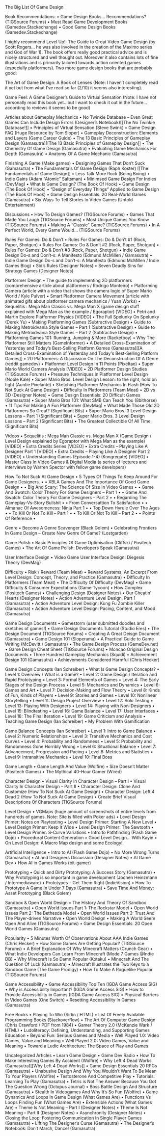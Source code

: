 
The Big List Of Game Design 

Book Recommendations:
	• Game Design Books… Recommendations? (TIGSource Forums)
	• Must Read Game Development Books (Gamedev.Stackechange)
	• Good Game Design Books (Gamedev.Stackechange)
	
I highly recommend Level Up!: The Guide to Great Video Game Design (by Scott Rogers… he was also involved in the creation of the Maximo series and God of War 1). The book offers really good practical advice and is nicely structured and well thought out. Moreover it also contains lots of fine illustrations and is primarily tailored towards action oriented games (especially platformers). 
Two more game design books that are probably good:

 The Art of Game Design: A Book of Lenses (Note: I haven’t completely read it yet but from what I’ve read so far (2/10) it seems also interesting).
 
 Game Feel: A Game Designer’s Guide to Virtual Sensation (Note: I have not personally read this book yet…but I want to check it out in the future… according to reviews it seems to be good) 


Articles about Gameplay Mechanics
	• No Twinkie Database – Even Great Games Can Include Design Errors (Designer’s Notebook)[[The No Twinkie Database!]]
	• Principles of Virtual Sensation (Steve Swink)
	• Game Design FAQ (Huge Resource by Tom Sloper)
	• Gameplay Deconstruction: Elements and Layers (Game Career Guide)
	• The 13 Basic Principles of Gameplay Design (Gamasutra)[[The 13 Basic Principles of Gameplay Design]]
	• The Chemistry Of Game Design (Gamasutra)
	• Evaluating Game Mechanics For Depth (Gamasutra)
	• Anatomy Of A Game Mechanic (Gamasutra)

Finishing A Game (Make games) 
	• Designing Games That Don’t Suck (Gamasutra)
	• The Fundamentals Of Game Design (Raph Koster) [[The Fundamentals of Game Design]]
	• Less Talk More Rock (Boing Boing)
	• Indie Gains (Adam “Atomic” Saltsman)
	• Minimsed Game Design For Indies (DevMag)
	• What Is Game Design? (The Book Of Hook)
	• Game Design (The Book Of Hook)
	• “Design of Everyday Things” Applied to Game Design (The Book Of Hook)
	• Game Design Essentials: 20 Real-World Games (Gamasutra)
	• Six Ways To Tell Stories In Video Games (Untold Entertainment)


Discussions
	• How To Design Games? (TIGSource Forums)
	• Games That Made You Laugh (TIGSource Forums)
	• Most Unique Games You Know (TIGSource Forums)
	• Making A “Classic” Game? (TIGSource Forums) 
	• In A Perfect World, Every Game Would… (TIGSource Forums)


Rules For Games: Do & Don’t
	• Rules For Games: Do & Don’t #1 (Rock, Paper, Shotgun)
	• Rules For Games: Do & Don’t #2 (Rock, Paper, Shotgun)
	• Rules For Games: Do & Don’t #3 (Rock, Paper, Shotgun)
	• Indie Game Design Do-s and Don’t-s: A Manifesto (Edmund McMillen / Gamasutra)
	• Indie Game Design Do-s and Don’t-s: A Manifesto (Edmund McMillen / Indie Games Blog)
	• Sid’s Rules (Designer Notes)
	• Seven Deadly Sins for Strategy Games (Designer Notes)


Platformer Design
	• The guide to implementing 2D platformers (comprehensive article about platformers / Rodrigo Monteiro)
	• Platforming Camera (article with a video that shows the camera logic of Super Mario World / Kyle Pulver)
	• Smart Platformer Camera Movement (article with animated gifs about platformer camera mechanics / Yuan Works)
	• Sequelitis : Mega Man Classic vs. Mega Man X (game design stuff explained with Mega Man as the example / Egoraptor) [VIDEO]
	• Petri and Martin Explore Platformer Physics [VIDEO]
	• The Full Spelunky On Spelunky (Derek Yu)
	• Making Platforming Games (Subtractive Design)
	• Guide to Making Metroidvania Style Games – Part 1 (Subtractive Design)
	• Guide to Making Metroidvania Style Games – Part 2 (Subtractive Design)
	• Platforming Games 101: Running, Jumping & More (Racketboy)
	• Why The Platformer Still Matters (GameInformer)
	• A Detailed Cross-Examination of Yesterday and Today’s Best-Selling Platform Games (Gamasutra)[[A Detailed Cross-Examination of Yesterday and Today's Best-Selling Platform Games]]
	• 2D Platformers: A Discussion On The Deconstruction Of A Genre (reddit gamedev)
	• Platformer Level Design In 11 Points (Pixeltao)
	• Super Mario World Camera Analysis [VIDEO]
	• 2D Platformer Design Studies (TIGSource Forums)
	• Pressure Techniques in Platformer Level Design (Noble Kale)
	• Super Mario Bros. Level Design Lesson: to the right, hold on tight (Auntie Pixelante)
	• Sketching Platformer Mechanics In Flash (How To Not Suck At Game Design)
	• Difficulty In Platformers (Team Meat)
	• 2D vs 3D (Designer Notes)
	• Game Design Essentials: 20 Difficult Games (Gamasutra)
	• Super Mario Bros 101: What SMB Can Teach You (8bithorse)
	• 11 Tips For Making A Fun Platformer (DevMag)
	• What Made Those Old 2D Platformers So Great? (Significant Bits)
	• Super Mario Bros. 3 Level Design Lessons – Part 1 (Significant Bits)
	• Super Mario Bros. 3 Level Design Lessons – Part 2 (Significant Bits)
	• The Greatest Collectible Of All Time (Significant Bits)


Videos
	• Sequelitis : Mega Man Classic vs. Mega Man X (Game Design / Level Design explained by Egoraptor with Mega Man as the example) [VIDEO]
	• Extra Credits Series [VIDEO]
	• Extra Credits – Playing Like A Designer Part 1 [VIDEO]
	• Extra Credits – Playing Like A Designer Part 2 [VIDEO]
	• Understanding Games (Episode 1-4) (Kongregate) [VIDEO]
	• Master Class In Video Games & Digital Media (a series of lectures and interviews by Warren Spector with fellow game developers)


How To Not Suck At Game Design
	• 5 Types Of Things To Keep Around For Game Designers. 
	• 
	• XBLA Games And The Importance Of Good Game Design 
	• 
	• Big And Scary: The Science Of Size In Video Games 
	• 
	• Game And Swatch: Color Theory For Game Designers – Part 1 
	• 
	• Game And Swatch: Color Theory For Game Designers – Part 2 
	• 
	• Regarding The Gameplay-Vs-Story Bullshit 
	• 
	• From Conversattion To Satisfaction 
	• 
	• Almanac Of Awesomeness: Ninja Part 1 
	• 
	• Top Down Hyrule Over The Ages 
	• 
	• To Kill Or Not To Kill – Part 1 
	• 
	• To Kill Or Not To Kill – Part 2 
	• 
	• Points Of Reference 
	• 


Genre
	• Become A Genre Scavenger (Black Golem)
	• Celebrating Frontiers In Game Design – Create New Genre Of Game? (Lostgarden)


Game Polish
	• Basic Principles Of Game Optimisation (Cliffski / Positech Games)
	• The Art Of Game Polish: Developers Speak (Gamasutra)


User Interface Design
	• Video Game User Interface Design: Diegesis Theory (DevMag)


Difficulty
	• Risk / Reward (Team Meat)
	• Reward Systems, An Excerpt From Level Design: Concept, Theory, and Practice (Gamasutra)
	• Difficulty In Platformers (Team Meat)
	• The Difficulty Of Difficulty (DevMag)
	• Game Difficulty & Consumer Expectations (Game Tycoon)
	• How Complex (Positech Games)
	• Challenging Design (Designer Notes)
	• Our Cheatin’ Hearts (Designer Notes) 
	• Action Adventure Level Design, Part 1 (Gamasutra)
	• Action Adventure Level Design: Kung Fu Zombie Killer (Gamasutra)
	• Action Adventure Level Design: Pacing, Content, and Mood (Gamasutra)


Game Design Documents
	• Gamestorm (user submitted doodles and sketches of games!)
	• Game Design Documents Tutorial (Studio Eres)
	• The Design Document (TIGSource Forums)
	• Creating A Great Deisgn Document (Gamasutra)
	• Game Design 101 (Sloperama)
	• A Practical Guide to Game Writing (McDevitt / Gamasutra)
	• The Game Design Process (GameDev.net)
	• Game Design Cheat Sheet (TIGSource Forums)
	• Moncao Original Design Documents
	• Three Hundred Gameplay Mechanics (Squidi)
	• Achievement Design 101 (Gamasutra)
	• Achievements Considered Harmful (Chris Hecker)


Game Design Concepts (Ian Schreiber)
	• What Is Game Design Concepts?
	• Level 1: Overview / What is a Game?
	• Level 2: Game Design / Iteration and Rapid Prototyping
	• Level 3: Formal Elements of Games
	• Level 4: The Early Stages of the Design Process
	• Level 5: Mechanics and Dynamics
	• Level 6: Games and Art
	• Level 7: Decision-Making and Flow Theory
	• Level 8: Kinds of Fun, Kinds of Players
	• Level 9: Stories and Games
	• Level 10: Nonlinear Storytelling
	• Level 11: Design Project Overview
	• Level 12: Solo Testing
	• Level 13: Playing With Designers
	• Level 14: Playing with Non-Designers
	• Level 15: Blindtesting
	• Level 16: Game Balance
	• Level 17: User Interfaces
	• Level 18: The Final Iteration
	• Level 19: Game Criticism and Analysis
	• Teaching Game Design (Ian Schreiber)
	• My Problem With Gamification


Game Balance Concepts (Ian Schreiber)
	• Level 1: Intro to Game Balance
	• Level 2: Numeric Relationships
	• Level 3: Transitive Mechanics and Cost Curves
	• Level 4: Probability and Randomness
	• Level 5: Probability and Randomness Gone Horribly Wrong
	• Level 6: Situational Balance
	• Level 7: Advancement, Progression and Pacing
	• Level 8: Metrics and Statistics
	• Level 9: Intransitive Mechanics
	• Level 10: Final Boss


Game Length
	• Game Length And Value (Wolfire)
	• Size Doesn’t Matter (Positech Games)
	• The Mythical 40-Hour Gamer (Wired)


Character Design
	• Visual Clarity In Character Design – Part I
	• Visual Clarity In Character Design – Part II
	• Character Design: Clone And Customize (How To Not Suck At Game Design)
	• Character Design: Left 4 Dead 2 (How To Not Suck At Game Design)
	• Create Brief Visual Descriptions Of Characters (TIGSource Forums)


Level Design
	• VGMaps (huge amount of screenshots of entire levels from hundreds of games. Note: Site is filled with Poker ads)
	• Level Design Primer: Notes on Playtesting
	• Level Design Primer: Starting A New Level
	• Level Design Primer: Keep It Wide
	• Level Design Primer: The Sawtooth
	• Level Design Primer: S-Curve Variations
	• Intro to Pathfinding (Flash Game Dojo)
	• Procedural Content Generation
	• Good Level Design… With Kayin
	• On Level Design: A Macro Map design and some Ecology!
	
Artificial Intelligence
	• Intro to AI (Flash Game Dojo)
	• No More Wrong Turns (Gamasutra)
	• AI and Designers Discussion (Designer Notes)
	• AI Game Dev
	• How AI in Games Works (bit-gamer)


Prototyping
	• Quick and Dirty Prototyping: A Success Story (Gamasutra)
	• Why Prototyping is so important in game development (Jochen Heinzmann / Intermediaware)
	• Prototypes – Get Them Right (IndieVision)
	• How To Prototype A Game In Under 7 Days (Gamasutra)
	• Save Time And Money: Asset Prototyping (Black Golem)


Sandbox & Open World Design
	• The History And Theory Of Sandbox (Gamasutra)
	• Open World Issues Part 1: The Rockstar Model
	• Open World Issues Part 2: The Bethesda Model
	• Open World Issues Part 3: Trust And The Player-driven Narrative
	• Open World Design
	• Making A World Seem Open And Alive (TIGSource Forums)
	• Game Design Essentials: 20 Open World Games (Gamasutra)


Popularity
	• 5 Minutes Worth Of Observations About AAA Indie Games (Chris Hecker)
	• How Some Games Are Getting Popular? (TIGSource Forums)
	• A Brief Explanation Of Why Minecraft Matters (Crunch Gear)
	• What Indie Developers Can Learn From Minecraft (Mode 7 Games @Indie DB)
	• Why Minecraft Is So Damn Popular (Kotaku)
	• Minecraft And The Question Of Luck (Gamasutra)
	• Minecraft Illustrates the Two Keys to a Sandbox Game (The Game Prodigy)
	• How To Make A Roguelike Popular (TIGSource Forums)


Game Accessibility
	• Game Accessibility Top Ten (IGDA Game Access SIG)
	• Why is Accessibility Important? (IGDA Game Access SIG)
	• How to Provide Accessibility in Games (IGDA Game Access SIG)
	• Physical Barriers In Video Games (One Switch)
	• Resetting Accessibility In Games (Gamasutra)


Free Books
	• Playing To Win (Sirlin / HTML)
	• List Of Freely Available Programming Books (Stackoverflow)
	• The Art Of Computer Game Design (Chris Crawford / PDF from 1984)
	• Gamer Theory 2.0 (McKenzie Wark / HTML)
	• Ludoliteracy: Defining, Understanding, and Supporting Games Education
	• Beyond Fun: Serious Games and Media
	• Well Played 1.0: Video Games, Value and Meaning
	• Well Played 2.0: Video Games, Value and Meaning
	• Toward a Ludic Architecture: The Space of Play and Games


Uncategorized Articles
	• Learn Game Design
	• Game Dev Radio
	• How To Make Interesting Games By Accident (Wolfire)
	• Why Left 4 Dead Works (Gamasutra)[[Why Left 4 Dead Works]]
	• Game Design Essentials 20 RPGs (Gamasutra)
	• Unabusive Design And Why You Wouldn’t Want To Be Mean To Your Players (Wolfire)
	• Testosterone And Competitive Play
	• Tutorials: Learning To Play (Gamasutra)
	• Tetris is Not The Answer Because You Got The Question Wrong (Octopus Journal)
	• Boss Battle Design And Structure (Gamasutra)
	• Stealth In Videogames And Why It’s So Fun (Wolfire)
	• Game Dynamics And Loops In Game Design (What Games Are)
	• Functions Vs Loops Finding Fun (What Games Are)
	• Extensible Actions (What Games Are)
	• Theme Is Not Meaning – Part I (Designer Notes)
	• Theme Is Not Meaning – Part II (Designer Notes)
	• Asynchronity (Designer Notes)
	• Closing the Loop: Fostering Communication In Single Player Games (Gamasutra)
	• Lifting The Designer’s Curse (Gamasutra)
	• The Designer’s Notebook: Don’t March, Dance! (Gamasutra)
